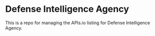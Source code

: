 # Defense Intelligence Agency
This is a repo for managing the APIs.io listing for Defense Intelligence Agency.